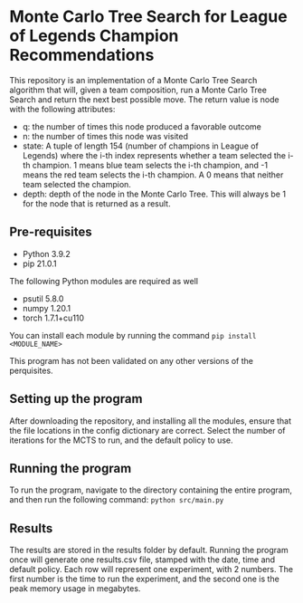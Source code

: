 # Monte Carlo Tree Search for League of Legends Champion Recommendations

This repository is an implementation of a Monte Carlo Tree Search algorithm that will, given a team composition, run a Monte Carlo Tree Search and return the next best possible move. The return value is node with the following attributes:

- q: the number of times this node produced a favorable outcome
- n: the number of times this node was visited
- state: A tuple of length 154 (number of champions in League of Legends) where the i-th index represents whether a team selected the i-th champion. 1 means blue team selects the i-th champion, and -1 means the red team selects the i-th champion. A 0 means that neither team selected the champion. 
- depth: depth of the node in the Monte Carlo Tree. This will always be 1 for the node that is returned as a result.



## Pre-requisites

- Python 3.9.2
- pip 21.0.1

The following Python modules are required as well

- psutil 5.8.0
- numpy 1.20.1
- torch 1.7.1+cu110

You can install each module by running the command ```pip install <MODULE_NAME>```

This program has not been validated on any other versions of the perquisites. 

## Setting up the program 

After downloading the repository, and installing all the modules, ensure that the file locations in the config dictionary are correct. Select the number of iterations for the MCTS to run, and the default policy to use.

## Running the program

To run the program, navigate to the directory containing the entire program, and then run the following command: ```python src/main.py```

## Results

The results are stored in the results folder by default. Running the program once will generate one results.csv file, stamped with the date, time and default policy. Each row will represent one experiment, with 2 numbers. The first number is the time to run the experiment, and the second one is the peak memory usage in megabytes. 